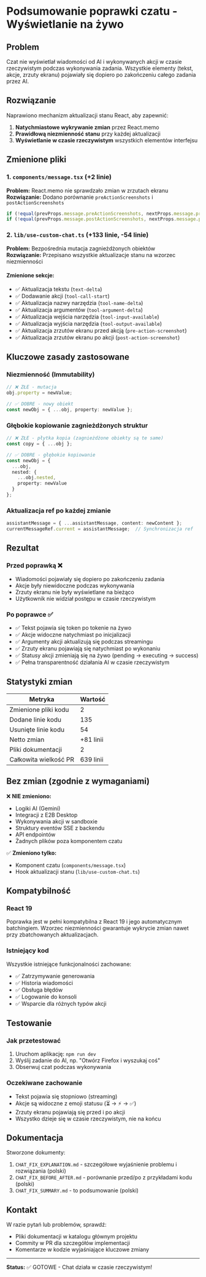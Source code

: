 # Podsumowanie poprawki czatu - Wyświetlanie na żywo

## Problem
Czat nie wyświetlał wiadomości od AI i wykonywanych akcji w czasie rzeczywistym podczas wykonywania zadania. Wszystkie elementy (tekst, akcje, zrzuty ekranu) pojawiały się dopiero po zakończeniu całego zadania przez AI.

## Rozwiązanie
Naprawiono mechanizm aktualizacji stanu React, aby zapewnić:
1. **Natychmiastowe wykrywanie zmian** przez React.memo
2. **Prawidłową niezmienność stanu** przy każdej aktualizacji
3. **Wyświetlanie w czasie rzeczywistym** wszystkich elementów interfejsu

## Zmienione pliki

### 1. `components/message.tsx` (+2 linie)
**Problem:** React.memo nie sprawdzało zmian w zrzutach ekranu  
**Rozwiązanie:** Dodano porównanie `preActionScreenshots` i `postActionScreenshots`

```typescript
if (!equal(prevProps.message.preActionScreenshots, nextProps.message.preActionScreenshots)) return false;
if (!equal(prevProps.message.postActionScreenshots, nextProps.message.postActionScreenshots)) return false;
```

### 2. `lib/use-custom-chat.ts` (+133 linie, -54 linie)
**Problem:** Bezpośrednia mutacja zagnieżdżonych obiektów  
**Rozwiązanie:** Przepisano wszystkie aktualizacje stanu na wzorzec niezmienności

#### Zmienione sekcje:
- ✅ Aktualizacja tekstu (`text-delta`)
- ✅ Dodawanie akcji (`tool-call-start`)
- ✅ Aktualizacja nazwy narzędzia (`tool-name-delta`)
- ✅ Aktualizacja argumentów (`tool-argument-delta`)
- ✅ Aktualizacja wejścia narzędzia (`tool-input-available`)
- ✅ Aktualizacja wyjścia narzędzia (`tool-output-available`)
- ✅ Aktualizacja zrzutów ekranu przed akcją (`pre-action-screenshot`)
- ✅ Aktualizacja zrzutów ekranu po akcji (`post-action-screenshot`)

## Kluczowe zasady zastosowane

### Niezmienność (Immutability)
```typescript
// ❌ ZŁE - mutacja
obj.property = newValue;

// ✅ DOBRE - nowy obiekt
const newObj = { ...obj, property: newValue };
```

### Głębokie kopiowanie zagnieżdżonych struktur
```typescript
// ❌ ZŁE - płytka kopia (zagnieżdżone obiekty są te same)
const copy = { ...obj };

// ✅ DOBRE - głębokie kopiowanie
const newObj = {
  ...obj,
  nested: {
    ...obj.nested,
    property: newValue
  }
};
```

### Aktualizacja ref po każdej zmianie
```typescript
assistantMessage = { ...assistantMessage, content: newContent };
currentMessageRef.current = assistantMessage;  // Synchronizacja ref
```

## Rezultat

### Przed poprawką ❌
- Wiadomości pojawiały się dopiero po zakończeniu zadania
- Akcje były niewidoczne podczas wykonywania
- Zrzuty ekranu nie były wyświetlane na bieżąco
- Użytkownik nie widział postępu w czasie rzeczywistym

### Po poprawce ✅
- ✅ Tekst pojawia się token po tokenie na żywo
- ✅ Akcje widoczne natychmiast po inicjalizacji
- ✅ Argumenty akcji aktualizują się podczas streamingu
- ✅ Zrzuty ekranu pojawiają się natychmiast po wykonaniu
- ✅ Statusy akcji zmieniają się na żywo (pending → executing → success)
- ✅ Pełna transparentność działania AI w czasie rzeczywistym

## Statystyki zmian

| Metryka | Wartość |
|---------|---------|
| Zmienione pliki kodu | 2 |
| Dodane linie kodu | 135 |
| Usunięte linie kodu | 54 |
| Netto zmian | +81 linii |
| Pliki dokumentacji | 2 |
| Całkowita wielkość PR | 639 linii |

## Bez zmian (zgodnie z wymaganiami)

❌ **NIE zmieniono:**
- Logiki AI (Gemini)
- Integracji z E2B Desktop
- Wykonywania akcji w sandboxie
- Struktury eventów SSE z backendu
- API endpointów
- Żadnych plików poza komponentem czatu

✅ **Zmieniono tylko:**
- Komponent czatu (`components/message.tsx`)
- Hook aktualizacji stanu (`lib/use-custom-chat.ts`)

## Kompatybilność

### React 19
Poprawka jest w pełni kompatybilna z React 19 i jego automatycznym batchingiem. Wzorzec niezmienności gwarantuje wykrycie zmian nawet przy zbatchowanych aktualizacjach.

### Istniejący kod
Wszystkie istniejące funkcjonalności zachowane:
- ✅ Zatrzymywanie generowania
- ✅ Historia wiadomości
- ✅ Obsługa błędów
- ✅ Logowanie do konsoli
- ✅ Wsparcie dla różnych typów akcji

## Testowanie

### Jak przetestować
1. Uruchom aplikację: `npm run dev`
2. Wyślij zadanie do AI, np. "Otwórz Firefox i wyszukaj coś"
3. Obserwuj czat podczas wykonywania

### Oczekiwane zachowanie
- Tekst pojawia się stopniowo (streaming)
- Akcje są widoczne z emoji statusu (⏳ → ⚡ → ✅)
- Zrzuty ekranu pojawiają się przed i po akcji
- Wszystko dzieje się w czasie rzeczywistym, nie na końcu

## Dokumentacja

Stworzone dokumenty:
1. `CHAT_FIX_EXPLANATION.md` - szczegółowe wyjaśnienie problemu i rozwiązania (polski)
2. `CHAT_FIX_BEFORE_AFTER.md` - porównanie przed/po z przykładami kodu (polski)
3. `CHAT_FIX_SUMMARY.md` - to podsumowanie (polski)

## Kontakt

W razie pytań lub problemów, sprawdź:
- Pliki dokumentacji w katalogu głównym projektu
- Commity w PR dla szczegółów implementacji
- Komentarze w kodzie wyjaśniające kluczowe zmiany

---

**Status:** ✅ GOTOWE - Chat działa w czasie rzeczywistym!
